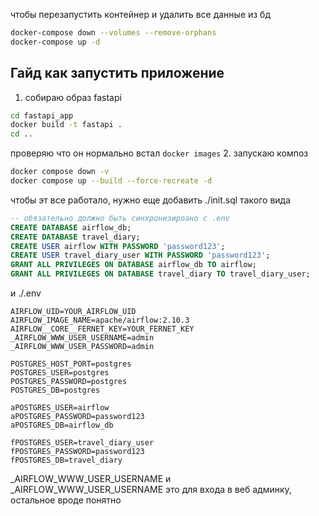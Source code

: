 чтобы перезапустить контейнер и удалить все данные из бд
```bash
docker-compose down --volumes --remove-orphans
docker-compose up -d
```

## Гайд как запустить приложение
1. собираю образ fastapi 
```bash
cd fastapi_app
docker build -t fastapi .
cd ..
```
проверяю что он нормально встал
`docker images`
2. запускаю композ
```bash
docker compose down -v
docker compose up --build --force-recreate -d
```

чтобы эт все работало, нужно еще добавить ./init.sql такого вида
```sql
-- обязательно должно быть синхронизироано с .env
CREATE DATABASE airflow_db;
CREATE DATABASE travel_diary;
CREATE USER airflow WITH PASSWORD 'password123';
CREATE USER travel_diary_user WITH PASSWORD 'password123';
GRANT ALL PRIVILEGES ON DATABASE airflow_db TO airflow;
GRANT ALL PRIVILEGES ON DATABASE travel_diary TO travel_diary_user;
```
и ./.env
```.env
AIRFLOW_UID=YOUR_AIRFLOW_UID
AIRFLOW_IMAGE_NAME=apache/airflow:2.10.3
AIRFLOW__CORE__FERNET_KEY=YOUR_FERNET_KEY
_AIRFLOW_WWW_USER_USERNAME=admin
_AIRFLOW_WWW_USER_PASSWORD=admin

POSTGRES_HOST_PORT=postgres
POSTGRES_USER=postgres
POSTGRES_PASSWORD=postgres
POSTGRES_DB=postgres

aPOSTGRES_USER=airflow
aPOSTGRES_PASSWORD=password123
aPOSTGRES_DB=airflow_db

fPOSTGRES_USER=travel_diary_user
fPOSTGRES_PASSWORD=password123
fPOSTGRES_DB=travel_diary

```
_AIRFLOW_WWW_USER_USERNAME и _AIRFLOW_WWW_USER_USERNAME это для входа в веб админку, остальное вроде понятно
